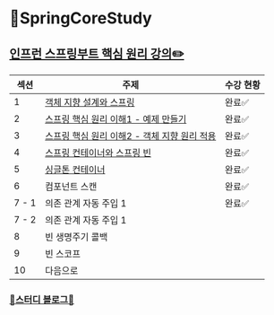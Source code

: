 # 🌱SpringCoreStudy
[인프런 스프링부트 핵심 원리 강의✏️](https://www.inflearn.com/course/%EC%8A%A4%ED%94%84%EB%A7%81-%ED%95%B5%EC%8B%AC-%EC%9B%90%EB%A6%AC-%EA%B8%B0%EB%B3%B8%ED%8E%B8/dashboard)
-----------------

| 섹션 | 주제 | 수강 현황|
|---|--------------|---|
| 1 | [객체 지향 설계와 스프링](https://yuejeong.tistory.com/28) | 완료✅ | 
| 2 | [스프링 핵심 원리 이해1 - 예제 만들기](https://yuejeong.tistory.com/29) | 완료✅ |
| 3 | [스프링 핵심 원리 이해2 - 객체 지향 원리 적용](https://yuejeong.tistory.com/32)| 완료✅ |
| 4 | [스프링 컨테이너와 스프링 빈](https://yuejeong.tistory.com/41) | 완료✅ |
| 5 | [싱글톤 컨테이너]() | 완료✅ |
| 6 | 컴포넌트 스캔 | 완료✅ |
| 7 - 1 | 의존 관계 자동 주입 1  | 완료✅ |
| 7 - 2 | 의존 관계 자동 주입 1 ||
| 8 | 빈 생명주기 콜백 ||
| 9 | 빈 스코프 ||
| 10 | 다음으로 ||

### [🔗스터디 블로그📒](https://yuejeong.tistory.com/category/Study/SpringBoot)
